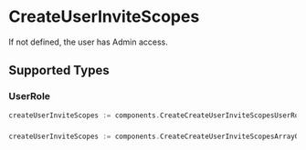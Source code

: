 # CreateUserInviteScopes

If not defined, the user has Admin access.


## Supported Types

### UserRole

```go
createUserInviteScopes := components.CreateCreateUserInviteScopesUserRole(components.UserRole{/* values here */})
```

### 

```go
createUserInviteScopes := components.CreateCreateUserInviteScopesArrayOfScope([]components.Scope{/* values here */})
```

